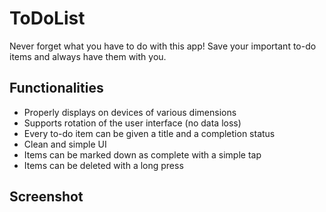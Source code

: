 # ToDoList

Never forget what you have to do with this app!
Save your important to-do items and always have them with you.

## Functionalities
- Properly displays on devices of various dimensions
- Supports rotation of the user interface (no data loss)
- Every to-do item can be given a title and a completion status
- Clean and simple UI
- Items can be marked down as complete with a simple tap
- Items can be deleted with a long press

## Screenshot
